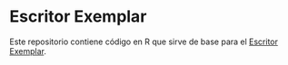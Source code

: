 Escritor Exemplar
=================

Este repositorio contiene código en R que sirve de base para el [Escritor Exemplar](http://www.datanalytics.com/2014/03/13/el-escritor-exemplar/).
